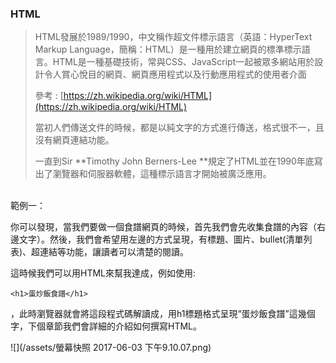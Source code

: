 ### HTML

> HTML發展於1989/1990，中文稱作超文件標示語言（英語：HyperText Markup Language，簡稱：HTML）是一種用於建立網頁的標準標示語言。HTML是一種基礎技術，常與CSS、JavaScript一起被眾多網站用於設計令人賞心悅目的網頁、網頁應用程式以及行動應用程式的使用者介面
>
> 參考 : [https://zh.wikipedia.org/wiki/HTML](https://zh.wikipedia.org/wiki/HTML)
>
> 當初人們傳送文件的時候，都是以純文字的方式進行傳送，格式很不一，且沒有網頁連結功能。
>
> 一直到Sir **Timothy John Berners-Lee **規定了HTML並在1990年底寫出了瀏覽器和伺服器軟體，這種標示語言才開始被廣泛應用。


<br/>
範例一：

你可以發現，當我們要做一個食譜網頁的時候，首先我們會先收集食譜的內容（右邊文字）。然後，我們會希望用左邊的方式呈現，有標題、圖片、bullet\(清單列表\)、超連結等功能，讓讀者可以清楚的閱讀。

這時候我們可以用HTML來幫我達成，例如使用:


```
<h1>蛋炒飯食譜</h1>
```


，此時瀏覽器就會將這段程式碼解讀成，用h1標題格式呈現“蛋炒飯食譜”這幾個字，下個章節我們會詳細的介紹如何撰寫HTML。

![](/assets/螢幕快照 2017-06-03 下午9.10.07.png)

